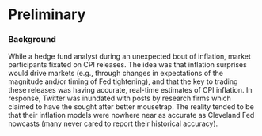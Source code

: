# Preliminary

### Background
While a hedge fund analyst during an unexpected bout of inflation, market participants fixated on CPI releases. The idea was that inflation surprises would drive markets (e.g., through changes in expectations of the magnitude and/or timing of Fed tightening), and that the key to trading these releases was having accurate, real-time estimates of CPI inflation. In response, Twitter was inundated with posts by research firms which claimed to have the sought after better mousetrap. The reality tended to be that their inflation models were nowhere near as accurate as Cleveland Fed nowcasts (many never cared to report their historical accuracy).
